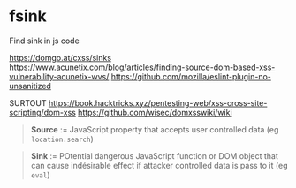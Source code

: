 # fsink
Find sink in js code


https://domgo.at/cxss/sinks
https://www.acunetix.com/blog/articles/finding-source-dom-based-xss-vulnerability-acunetix-wvs/
https://github.com/mozilla/eslint-plugin-no-unsanitized

SURTOUT
https://book.hacktricks.xyz/pentesting-web/xss-cross-site-scripting/dom-xss
https://github.com/wisec/domxsswiki/wiki

> **Source** := JavaScript property that accepts user controlled data (eg `location.search`)

> **Sink** := POtential dangerous JavaScript function or DOM object that can cause indésirable effect if attacker controlled data is pass to it (eg `eval`) 
